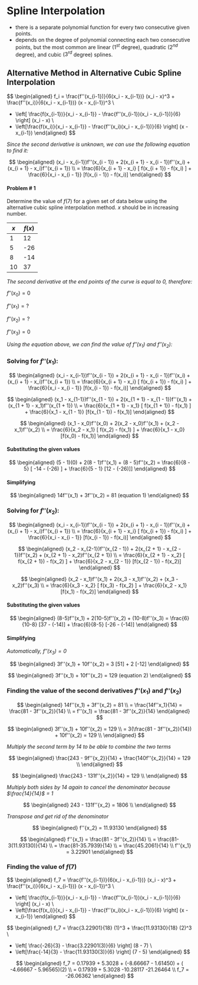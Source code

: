 # Spline Interpolation
- there is a separate polynomial function for every two consecutive given points.
- depends on the degree of polynomial connecting each two consecutive points, but the most common are linear ($1^{st}$ degree), quadratic ($2^{nd}$ degree), and cubic ($3^{rd}$ degree) splines.
 

## Alternative Method in Alternative Cubic Spline Interpolation

$$
\begin{aligned}
f_i = \frac{f''(x_{i-1})}{6(x_i - x_{i-1})} (x_i - x)^3 + \frac{f''(x_i)}{6(x_i - x_{i-1})} (x - x_{i-1})^3 \\
+ \left[ \frac{f(x_{i-1})}{x_i - x_{i-1}} - \frac{f''(x_{i-1})(x_i - x_{i-1})}{6} \right] (x_i - x) \\
+ \left[\frac{f(x_i)}{x_i - x_{i-1}} - \frac{f''(x_i)(x_i - x_{i-1})}{6} \right] (x - x_{i-1})
\end{aligned}
$$

*Since the second derivative is unknown, we can use the following equation to find it:*

$$
\begin{aligned}
(x_i - x_{i-1})f''(x_{i - 1}) + 2(x_{i + 1} - x_{i - 1})f''(x_i) + (x_{i + 1} - x_i)f''(x_{i + 1}) \\
= \frac{6}{x_{i + 1} - x_i} [ f(x_{i + 1}) - f(x_i) ] + \frac{6}{x_i - x_{i - 1}} [f(x_{i - 1}) - f(x_i)]
\end{aligned}
$$



#### Problem # 1

Determine the value of $f(7)$ for a given set of data below using the alternative cubic spline interpolation method. $x$ should be in increasing number. 

| $x$ | $f(x)$ |
|-----|--------|
| 1   | 12     |
| 5   | -26    |
| 8   | -14    |
| 10  | 37     |

*The second derivative at the end points of the curve is equal to 0, therefore:*

$f''(x_0) = 0$

$f''(x_1) = ?$

$f''(x_2) = ?$

$f''(x_3) = 0$

*Using the equation above, we can find the value of $f''(x_1)$ and $f''(x_2)$:*

### Solving for $f''(x_1)$:

$$
\begin{aligned}
(x_i - x_{i-1})f''(x_{i - 1}) + 2(x_{i + 1} - x_{i - 1})f''(x_i) + (x_{i + 1} - x_i)f''(x_{i + 1}) \\
= \frac{6}{x_{i + 1} - x_i} [ f(x_{i + 1}) - f(x_i) ] + \frac{6}{x_i - x_{i - 1}} [f(x_{i - 1}) - f(x_i)]
\end{aligned}
$$

$$
\begin{aligned}
(x_1 - x_{1-1})f''(x_{1 - 1}) + 2(x_{1 + 1} - x_{1 - 1})f''(x_1) + (x_{1 + 1} - x_1)f''(x_{1 + 1}) \\
= \frac{6}{x_{1 + 1} - x_1} [ f(x_{1 + 1}) - f(x_1) ] + \frac{6}{x_1 - x_{1 - 1}} [f(x_{1 - 1}) - f(x_1)]
\end{aligned}
$$

$$
\begin{aligned}
(x_1 - x_0)f''(x_0) + 2(x_2 - x_0)f''(x_1) + (x_2 - x_1)f''(x_2) \\
= \frac{6}{x_2 - x_1} [ f(x_2) - f(x_1) ] + \frac{6}{x_1 - x_0} [f(x_0) - f(x_1)]
\end{aligned}
$$

#### Substituting the given values

$$
\begin{aligned}
(5 - 1)(0) + 2(8 - 1)f''(x_1) + (8 - 5)f''(x_2) = \frac{6}{8 - 5} [ -14 - (-26) ] + \frac{6}{5 - 1} [12 - (-26)]]
\end{aligned}
$$

#### Simplifying

$$
\begin{aligned}
14f''(x_1) + 3f''(x_2) = 81 (equation 1)
\end{aligned}
$$

### Solving for $f''(x_2)$:

$$
\begin{aligned}
(x_i - x_{i-1})f''(x_{i - 1}) + 2(x_{i + 1} - x_{i - 1})f''(x_i) + (x_{i + 1} - x_i)f''(x_{i + 1}) \\
= \frac{6}{x_{i + 1} - x_i} [ f(x_{i + 1}) - f(x_i) ] + \frac{6}{x_i - x_{i - 1}} [f(x_{i - 1}) - f(x_i)]
\end{aligned}
$$

$$
\begin{aligned}
(x_2 - x_{2-1})f''(x_{2 - 1}) + 2(x_{2 + 1} - x_{2 - 1})f''(x_2) + (x_{2 + 1} - x_2)f''(x_{2 + 1}) \\
= \frac{6}{x_{2 + 1} - x_2} [ f(x_{2 + 1}) - f(x_2) ] + \frac{6}{x_2 - x_{2 - 1}} [f(x_{2 - 1}) - f(x_2)]
\end{aligned}
$$

$$
\begin{aligned}
(x_2 - x_1)f''(x_1) + 2(x_3 - x_1)f''(x_2) + (x_3 - x_2)f''(x_3) \\
= \frac{6}{x_3 - x_2} [ f(x_3) - f(x_2) ] + \frac{6}{x_2 - x_1} [f(x_1) - f(x_2)]
\end{aligned}
$$

#### Substituting the given values

$$
\begin{aligned}
(8-5)f''(x_1) + 2(10-5)f''(x_2) + (10-8)f''(x_3) = \frac{6}{10-8} [37 - (-14)] + \frac{6}{8-5} [-26 - (-14)]
\end{aligned}
$$

#### Simplifying
*Automatically, $f''(x_3) = 0$*

$$
\begin{aligned}
3f''(x_1) + 10f''(x_2) = 3 [51] + 2 [-12]
\end{aligned}
$$

$$
\begin{aligned}
3f''(x_1) + 10f''(x_2) = 129 (equation 2)
\end{aligned}
$$

### Finding the value of the second derivatives $f''(x_1)$ and $f''(x_2)$


$$
\begin{aligned}
14f''(x_1) + 3f''(x_2) = 81 \\
= \frac{14f''x_1}{14} = \frac{81 - 3f''(x_2)}{14} \\ 
= f''(x_1) = \frac{81 - 3f''(x_2)}{14}
\end{aligned}
$$

$$
\begin{aligned}
3f''(x_1) + 10f''(x_2) = 129 \\
= 3(\frac{81 - 3f''(x_2)}{14}) + 10f''(x_2) = 129 \\
\end{aligned}
$$

_Multiply the second term by 14 to be able to combine the two terms_

$$
\begin{aligned}
\frac{243 - 9f''{x_2}}{14} + \frac{140f''{x_2}}{14} = 129 \\
\end{aligned}
$$

$$
\begin{aligned}
\frac{243 - 131f''{x_2}}{14} = 129 \\
\end{aligned}
$$

_Multiply both sides by 14 again to cancel the denominator because $\frac{14}{14}$ = 1_

$$
\begin{aligned}
243 - 131f''{x_2} = 1806 \\
\end{aligned}
$$

_Transpose and get rid of the denominator_

$$
\begin{aligned}
f''{x_2} = 11.93130
\end{aligned}
$$

$$
\begin{aligned}
f''{x_1} = \frac{81 - 3f''(x_2)}{14} \\
= \frac{81-3(11.93130)}{14} \\ 
= \frac{81-35.7939}{14} \\
= \frac{45.2061}{14} \\ 
f''{x_1} = 3.22901
\end{aligned}
$$

### Finding the value of $f(7)$

$$
\begin{aligned}
f_7 = \frac{f''(x_{i-1})}{6(x_i - x_{i-1})} (x_i - x)^3 + \frac{f''(x_i)}{6(x_i - x_{i-1})} (x - x_{i-1})^3 \\
+ \left[ \frac{f(x_{i-1})}{x_i - x_{i-1}} - \frac{f''(x_{i-1})(x_i - x_{i-1})}{6} \right] (x_i - x) \\
+ \left[\frac{f(x_i)}{x_i - x_{i-1}} - \frac{f''(x_i)(x_i - x_{i-1})}{6} \right] (x - x_{i-1})
\end{aligned}
$$

$$
\begin{aligned}
f_7 = \frac{3.22901}{18} (1)^3 + \frac{11.93130}{18} (2)^3 \\
+ \left[ \frac{-26}{3} - \frac{3.22901(3)}{6} \right] (8 - 7) \\
+ \left[\frac{-14}{3} - \frac{11.93130(3)}{6} \right] (7 - 5)
\end{aligned}
$$

$$
\begin{aligned}
f_7 = 0.17939 + 5.3028 + (-8.66667 - 1.61450) + ( -4.66667 - 5.96565)(2) \\
= 0.17939 + 5.3028 -10.28117 -21.26464 \\ 
f_7 = -26.06362
\end{aligned}
$$
